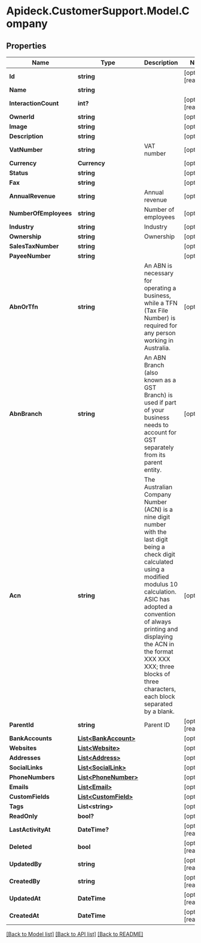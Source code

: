 # Apideck.CustomerSupport.Model.Company

## Properties

Name | Type | Description | Notes
------------ | ------------- | ------------- | -------------
**Id** | **string** |  | [optional] [readonly] 
**Name** | **string** |  | 
**InteractionCount** | **int?** |  | [optional] [readonly] 
**OwnerId** | **string** |  | [optional] 
**Image** | **string** |  | [optional] 
**Description** | **string** |  | [optional] 
**VatNumber** | **string** | VAT number | [optional] 
**Currency** | **Currency** |  | [optional] 
**Status** | **string** |  | [optional] 
**Fax** | **string** |  | [optional] 
**AnnualRevenue** | **string** | Annual revenue | [optional] 
**NumberOfEmployees** | **string** | Number of employees | [optional] 
**Industry** | **string** | Industry | [optional] 
**Ownership** | **string** | Ownership | [optional] 
**SalesTaxNumber** | **string** |  | [optional] 
**PayeeNumber** | **string** |  | [optional] 
**AbnOrTfn** | **string** | An ABN is necessary for operating a business, while a TFN (Tax File Number) is required for any person working in Australia. | [optional] 
**AbnBranch** | **string** | An ABN Branch (also known as a GST Branch) is used if part of your business needs to account for GST separately from its parent entity. | [optional] 
**Acn** | **string** | The Australian Company Number (ACN) is a nine digit number with the last digit being a check digit calculated using a modified modulus 10 calculation. ASIC has adopted a convention of always printing and displaying the ACN in the format XXX XXX XXX; three blocks of three characters, each block separated by a blank. | [optional] 
**ParentId** | **string** | Parent ID | [optional] [readonly] 
**BankAccounts** | [**List&lt;BankAccount&gt;**](BankAccount.md) |  | [optional] 
**Websites** | [**List&lt;Website&gt;**](Website.md) |  | [optional] 
**Addresses** | [**List&lt;Address&gt;**](Address.md) |  | [optional] 
**SocialLinks** | [**List&lt;SocialLink&gt;**](SocialLink.md) |  | [optional] 
**PhoneNumbers** | [**List&lt;PhoneNumber&gt;**](PhoneNumber.md) |  | [optional] 
**Emails** | [**List&lt;Email&gt;**](Email.md) |  | [optional] 
**CustomFields** | [**List&lt;CustomField&gt;**](CustomField.md) |  | [optional] 
**Tags** | **List&lt;string&gt;** |  | [optional] 
**ReadOnly** | **bool?** |  | [optional] 
**LastActivityAt** | **DateTime?** |  | [optional] [readonly] 
**Deleted** | **bool** |  | [optional] [readonly] 
**UpdatedBy** | **string** |  | [optional] [readonly] 
**CreatedBy** | **string** |  | [optional] [readonly] 
**UpdatedAt** | **DateTime** |  | [optional] [readonly] 
**CreatedAt** | **DateTime** |  | [optional] [readonly] 

[[Back to Model list]](../README.md#documentation-for-models) [[Back to API list]](../README.md#documentation-for-api-endpoints) [[Back to README]](../README.md)

